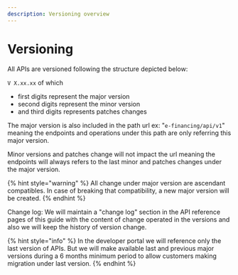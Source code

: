 ```yaml
---
description: Versioning overview
---
```


# Versioning

All APIs are versioned following the structure depicted below:

`V X.xx.xx` of which

* first digits represent the major version
* second digits represent the minor version
* and third digits represents patches changes&#x20;

The major version is also included in the path url ex: "`e-financing/api/v1`" meaning the endpoints and operations under this path are only referring this major version.&#x20;

Minor versions and patches change will not impact the url meaning the endpoints will always refers to the last minor and patches changes under the major version.

{% hint style="warning" %}
All change under major version are ascendant compatibles. In case of breaking that compatibility, a new major version will be created.
{% endhint %}

Change log: We will maintain a "change log" section in the API reference pages of this guide with the content of change operated in the versions and also we will keep the history of version change.

{% hint style="info" %}
In the developer portal we will reference only the last version of APIs. But we will make available last and previous major versions during a 6 months minimum  period to allow customers making migration under last version.
{% endhint %}

